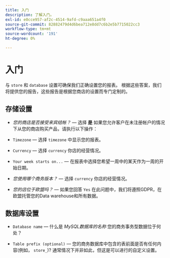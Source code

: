 ```yaml
---
title: 入门
description: 了解入门。
exl-id: e0cce957-af2c-4514-9afd-c9aaa651a4f0
source-git-commit: 82882479d4d6bea712e8dd7c6b2e5b7715022cc3
workflow-type: tm+mt
source-wordcount: '191'
ht-degree: 0%

---
```


# 入门

与 `store` 和 `database` 设置可确保我们正确设置您的报表。 根据这些答案，我们将提供您的报告，这些报告是根据您商店的设置而专门定制的。

## 存储设置

- *您的商店是否接受来宾结帐？*  — 选择 **是** 如果您允许客户在未注册帐户的情况下从您的商店购买产品，请执行以下操作：

- `Timezone`  — 选择 `timezone` 中显示您的报表。

- `Currency`  — 选择 `currency` 你店的经营情况。

- `Your week starts on...`  — 在报表中选择您希望一周中的某天作为一周的开始日期。

- *您使用哪个商务版本？*  — 选择 `currency` 你店的经营情况。

- *您的店位于欧盟吗？*  — 如果您回答 `Yes` 在此问题中，我们将遵照GDPR，在欧盟托管您的Data warehouse和所有数据。

## 数据库设置

- `Database name`  — 什么是 *MySQL数据库的名称* 您的商务事务型数据位于何处？

- `Table prefix (optional)`  — 您的商务数据库中包含的表前面是否有任何内容(例如， `store_`)? 通常情况下并非如此，但这是可以进行的自定义设置。
